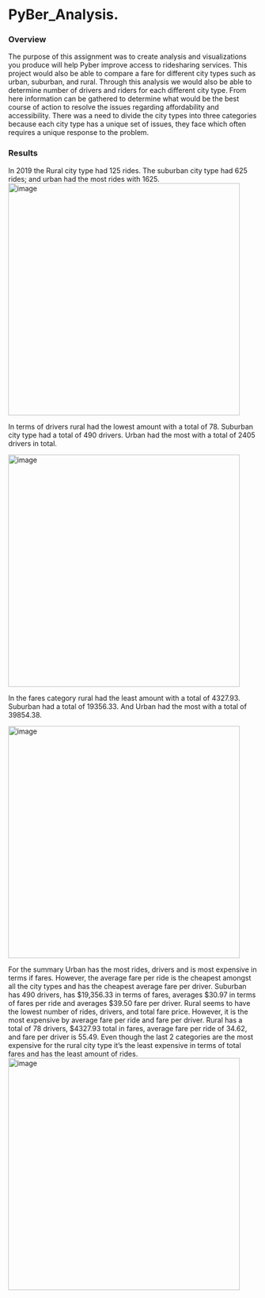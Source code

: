# PyBer_Analysis.

### Overview 
The purpose of this assignment was to create analysis and visualizations you produce will help Pyber improve access to ridesharing services. This project would also be able to compare a fare for different city types such as urban, suburban, and rural. Through this analysis we would also be able to determine number of drivers and riders for each different city type. From here information can be gathered to determine what would be the best course of action to resolve the issues regarding affordability and accessibility. There was a need to divide the city types into three categories because each city type has a unique set of issues, they face which often requires a unique response to the problem. 

###  Results
In 2019 the Rural city type had 125 rides. The suburban city type had 625 rides; and urban had the most rides with 1625.
<img width="468" alt="image" src="https://user-images.githubusercontent.com/112785655/195728840-86d581bc-97bb-497f-b4a5-c566cbef1e39.png">
 
 In terms of drivers rural had the lowest amount with a total of 78. Suburban city type had a total of 490 drivers. Urban had the most with a total of 2405 drivers in total. 
 
 <img width="468" alt="image" src="https://user-images.githubusercontent.com/112785655/195730092-26b8662e-83a3-41da-96e8-e153f6c42843.png">

In the fares category rural had the least amount with a total of 
4327.93. Suburban had a total of 19356.33. And Urban had the most with a total of 39854.38. 

<img width="468" alt="image" src="https://user-images.githubusercontent.com/112785655/195730987-359df321-0e93-4934-8374-11eb250187a5.png">

For the summary Urban has the most rides, drivers and is most expensive in terms if fares. However, the average fare per ride is the cheapest amongst all the city types and has the cheapest average fare per driver. Suburban has 490 drivers, has $19,356.33 in terms of fares, averages $30.97 in terms of fares per ride and averages $39.50 fare per driver. Rural seems to have the lowest number of rides, drivers, and total fare price. However, it is the most expensive by average fare per ride and fare per driver. Rural has a total of 78 drivers, $4327.93 total in fares, average fare per ride of 34.62, and fare per driver is 55.49. Even though the last 2 categories are the most expensive for the rural city type it’s the least expensive in terms of total fares and has the least amount of rides.
<img width="468" alt="image" src="https://user-images.githubusercontent.com/112785655/195733683-87fcfd7b-9cd3-4ba4-a317-7e673a569427.png">
